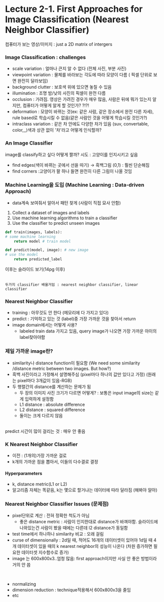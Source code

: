 # Lecture 2-1. First Approaches for Image Classification (Nearest Neighbor Classifier)

컴퓨터가 보는 영상/이미지 :  just a 2D matrix of intergers

### Image Classification : challenges

- scale variation : 얼마나 큰지 알 수 없다 (전체 사진, 부분 사진)
- viewpoint variation : 물체를 바라보는 각도에 따라 모양이 다름 ( 픽셀 단위로 보면 완전히 달라보임)
- background clutter : 보호색 위에 있으면 놓칠 수 있음 
- illumination : 조명  밤/낮의 사진의 픽셀이 완전 다름
- occlusion :  가려짐. 영상은 가려진 경우가 매우 많음, 사람은 뒤에 뭐가 있는지 알지만, 컴퓨터가 어떻게 알게 할 것인가? ?!?!
- deformation : 모양이 바뀌는 것(ex: 같은 사람, 같은 장소에서 완전 다른 자세), rule based로 학습시킬 수 없음(같은 사람인 것을 어떻게 학습시킬 것인가?)
- intraclass variation : 같은 차 안에도 다양한 차가 있음 (suv, convertable, color,,,)색과 상관 없이 '차'라고 어떻게 인식할까?

### An Image Classifier
image를 classify하고 싶다 
어떻게 짤까? 
시도 : 고양이를 인지시키고 싶음
- find edges(색이 바뀌는 곳에서 선을 따기) → 흑백그림 (0,1) : 훨씬 단순해짐
- find corners :고양이가 팔 하나 들면 완전히 다른 그림이 나올 것임

### Machine Learning을 도입 (Machine Learning : Data-driven Approach)
- data계속 보여줘서 알아서 패턴 찾게 (사람이 직접 묘사 안함)
1.  Collect a dataset of images and labels
2. Use machine learning algorithms to train a classifier
3. Use the classifier to predict unseen images

```python
def train(images, labels):
# some machine learning
	return model # train model
```

```python
def predict(model, image): # new image
# use the model 
	return predicted_label
```

  이후는 슬라이드 보기(14pg 이후) 
<br>
</br>

`두가지 classifier 배울거임 : nearest neighbor classifier, linear classifier`
<br>

### Nearest Neighbor Classifier
- training :  아무것도 안 한다 (메모리에 다 가지고 있다)
- predict : 기억하고 있는 것 (label)중 가장 가까운 것을 찾아서 return
- image domain에서는 어떻게 사용?
    - labeled train data 가지고 있음, query image가 나오면 가장 가까운 아이의 label찾아야함
    

### 제일 가까운 image란?

- similarity나 distance function이 필요함 (We need some similarity /distance metric between two images. But how?)
- 흑백 사진이라고 가정해서 설명해주심 (pixel마다 하나의 값만 있다고 가정) (원래는 pixel마다 3개값이 있음-RGB)
- 두 행렬간의 distance를 계산하는 문제가 됨
    - 두 장의 이미지 사진 크기가 다르면 어떻게? : 보통은 input image의 size는 같게 입력하게 설정함
    - L1 distance : absolute difference
    - L2 distance : squared difference
    - 둘이는 크게 다르지 않음

<br>
predict 시간이 많이 걸리는 것 : 매우 안 좋음
<br>

### K Nearest Neighbor Classifier

- 이전 : (1개의)가장 가까운 걸로
- k개의 가까운 점을 뽑아서, 이들의 다수결로 결정

#### Hyperparameters
- k, distance metric(L1 or L2)
- 알고리즘 자체는 똑같음, k는 몇으로 할거냐는 데이터에 따라 달라짐 (해봐야 알아)

### Nearest Neighbor Classifier Issues (문제점)

- pixel단위로 계산 : 전혀 정확한 척도가 아님
    - 좋은 distance metric : 사람이 인지한대로 distance가 바껴야함. 슬라이드에 나와있는건 사람이 봤을 때에는 다른데 l2 distance가 동일함
- test time에서 하나하나 similarity 비교 : 오래 걸림
- curse of dimensionally : 2d일 때, 적어도 16개의 데이터셋이 있어야 1d일 때 4개 데이터셋이 있을 때의 k nearest neighbor의 성능이 나온다 (차원 증가하면 필요한 데이터셋 지수함수로 증가)
- image 는 600x800x3..엄청 많음: first approach이지만 사실 안 좋은 방법이라 거의 안 씀

<br>

- normalizing
- dimension reduction : technique적용해서 600x800x3을 줄임
- etc
